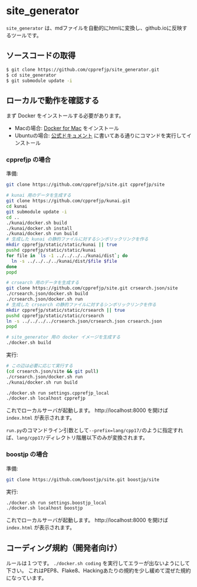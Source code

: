 site_generator
==============

`site_generator` は、mdファイルを自動的にhtmlに変換し、github.ioに反映するツールです。

## ソースコードの取得

```bash
$ git clone https://github.com/cpprefjp/site_generator.git
$ cd site_generator
$ git submodule update -i
```

## ローカルで動作を確認する

まず Docker をインストールする必要があります。

- Macの場合: [Docker for Mac](https://www.docker.com/docker-mac) をインストール
- Ubuntuの場合: [公式ドキュメント](https://docs.docker.com/engine/installation/linux/docker-ce/ubuntu/) に書いてある通りにコマンドを実行してインストール

### cpprefjp の場合

準備:

```bash
git clone https://github.com/cpprefjp/site.git cpprefjp/site

# kunai 用のデータを生成する
git clone https://github.com/cpprefjp/kunai.git
cd kunai
git submodule update -i
cd ..
./kunai/docker.sh build
./kunai/docker.sh install
./kunai/docker.sh run build
# 生成した kunai の静的ファイルに対するシンボリックリンクを作る
mkdir cpprefjp/static/static/kunai || true
pushd cpprefjp/static/static/kunai
for file in `ls -1 ../../../../kunai/dist`; do
  ln -s ../../../../kunai/dist/$file $file
done
popd

# crsearch 用のデータを生成する
git clone https://github.com/cpprefjp/site.git crsearch.json/site
./crsearch.json/docker.sh build
./crsearch.json/docker.sh run
# 生成した crsearch の静的ファイルに対するシンボリックリンクを作る
mkdir cpprefjp/static/static/crsearch || true
pushd cpprefjp/static/static/crsearch
ln -s ../../../../crsearch.json/crsearch.json crsearch.json
popd

# site_generator 用の docker イメージを生成する
./docker.sh build
```

実行:

```bash
# この辺は必要に応じて実行する
(cd crsearch.json/site && git pull)
./crsearch.json/docker.sh run
./kunai/docker.sh run build

./docker.sh run settings.cpprefjp_local
./docker.sh localhost cpprefjp
```

これでローカルサーバが起動します。
http://localhost:8000 を開けば `index.html` が表示されます。

`run.py`のコマンドライン引数として`--prefix=lang/cpp17/`のように指定すれば、`lang/cpp17/`ディレクトリ階層以下のみが変換されます。

### boostjp の場合

準備:

```bash
git clone https://github.com/boostjp/site.git boostjp/site
```

実行:

```bash
./docker.sh run settings.boostjp_local
./docker.sh localhost boostjp
```

これでローカルサーバが起動します。
http://localhost:8000 を開けば `index.html` が表示されます。

## コーディング規約（開発者向け）

ルールは１つです。
`./docker.sh coding` を実行してエラーが出ないようにして下さい。
これはPEP8、Flake8、Hackingあたりの規約を少し緩めて混ぜた規約になっています。
